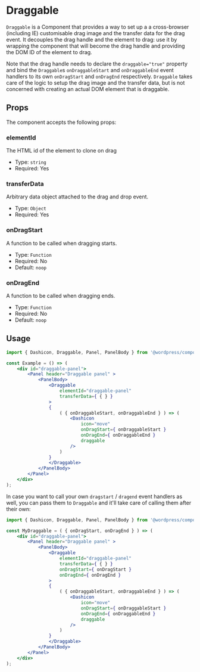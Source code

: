# Draggable

`Draggable` is a Component that provides a way to set up a a cross-browser (including IE) customisable drag image and the transfer data for the drag event. It decouples the drag handle and the element to drag: use it by wrapping the component that will become the drag handle and providing the DOM ID of the element to drag.

Note that the drag handle needs to declare the `draggable="true"` property and bind the `Draggable`s `onDraggableStart` and `onDraggableEnd` event handlers to its own `onDragStart` and `onDragEnd` respectively. `Draggable` takes care of the logic to setup the drag image and the transfer data, but is not concerned with creating an actual DOM element that is draggable.

## Props

The component accepts the following props:

### elementId

The HTML id of the element to clone on drag

- Type: `string`
- Required: Yes

### transferData

Arbitrary data object attached to the drag and drop event.

- Type: `Object`
- Required: Yes

### onDragStart

A function to be called when dragging starts.

- Type: `Function`
- Required: No
- Default: `noop`

### onDragEnd

A function to be called when dragging ends.

- Type: `Function`
- Required: No
- Default: `noop`

## Usage

<!-- wp:docs/sandbox { "name": "draggable" } -->
```jsx
import { Dashicon, Draggable, Panel, PanelBody } from '@wordpress/components';

const Example = () => (
	<div id="draggable-panel">
		<Panel header="Draggable panel" >
			<PanelBody>
				<Draggable
					elementId="draggable-panel"
					transferData={ { } }
				>
				{
					( { onDraggableStart, onDraggableEnd } ) => (
						<Dashicon
							icon="move"
							onDragStart={ onDraggableStart }
							onDragEnd={ onDraggableEnd }
							draggable
						/>
					)
				}
				</Draggable>
			</PanelBody>
		</Panel>
	</div>
);
```
<!-- /wp:docs/sandbox -->

In case you want to call your own `dragstart` / `dragend` event handlers as well, you can pass them to `Draggable` and it'll take care of calling them after their own:

```jsx
import { Dashicon, Draggable, Panel, PanelBody } from '@wordpress/components';

const MyDraggable = ( { onDragStart, onDragEnd } ) => (
	<div id="draggable-panel">
		<Panel header="Draggable panel" >
			<PanelBody>
				<Draggable
					elementId="draggable-panel"
					transferData={ { } }
					onDragStart={ onDragStart }
					onDragEnd={ onDragEnd }
				>
				{
					( { onDraggableStart, onDraggableEnd } ) => (
						<Dashicon
							icon="move"
							onDragStart={ onDraggableStart }
							onDragEnd={ onDraggableEnd }
							draggable
						/>
					)
				}
				</Draggable>
			</PanelBody>
		</Panel>
	</div>
);
```
